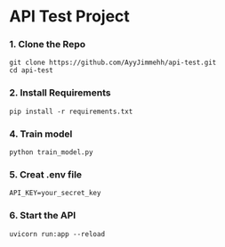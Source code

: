 # API Test Project 

### 1. Clone the Repo
```
git clone https://github.com/AyyJimmehh/api-test.git
cd api-test
```

### 2. Install Requirements
```
pip install -r requirements.txt
```

### 4. Train model
```
python train_model.py
```

### 5. Creat .env file
```
API_KEY=your_secret_key
```

### 6. Start the API
````
uvicorn run:app --reload
````
